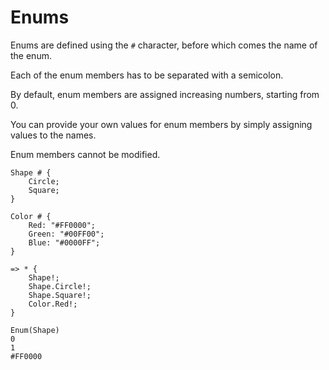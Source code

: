 # Enums

Enums are defined using the `#` character, before which comes the name of the enum.

Each of the enum members has to be separated with a semicolon.

By default, enum members are assigned increasing numbers, starting from 0.

You can provide your own values for enum members by simply assigning values to the names.

Enum members cannot be modified.

```sm
Shape # {
    Circle;
    Square;
}

Color # {
    Red: "#FF0000";
    Green: "#00FF00";
    Blue: "#0000FF";
}

=> * {
    Shape!;
    Shape.Circle!;
    Shape.Square!;
    Color.Red!;
}
```
```
Enum(Shape)
0
1
#FF0000
```